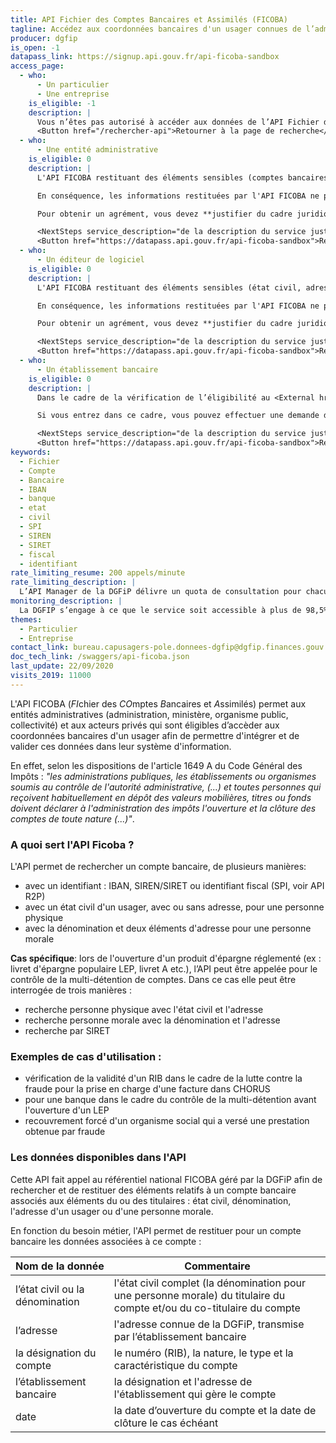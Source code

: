 ```yaml
---
title: API Fichier des Comptes Bancaires et Assimilés (FICOBA)
tagline: Accédez aux coordonnées bancaires d'un usager connues de l’administration fiscale (DGFIP) et transmises par les établissements bancaires
producer: dgfip
is_open: -1
datapass_link: https://signup.api.gouv.fr/api-ficoba-sandbox
access_page:
  - who:
      - Un particulier
      - Une entreprise
    is_eligible: -1
    description: |
      Vous n’êtes pas autorisé à accéder aux données de l’API Fichier des Comptes Bancaires et Assimilés (FICOBA).
      <Button href="/rechercher-api">Retourner à la page de recherche</Button>
  - who:
      - Une entité administrative
    is_eligible: 0
    description: |
      L'API FICOBA restituant des éléments sensibles (comptes bancaires du titulaire et/ou du co-titulaire, état civil et adresse) est couvert par la règle du secret professionnel prévue par les dispositions de <External href="https://www.legifrance.gouv.fr/affichCodeArticle.do?cidTexte=LEGITEXT000031366350&idArticle=LEGIARTI000031367308&dateTexte=&categorieLien=cid">l'article L100-3</External> du Livre des Procédures Fiscales, car ceux-ci constituent des données nominatives et personnelles. Il ne peut être dérogé au secret professionnel que par une disposition législative spécifique.

      En conséquence, les informations restituées par l'API FICOBA ne peuvent être communiquées qu’aux personnes, organismes ou autorités bénéficiant d’une telle mesure et dans la limite fixée par la loi.

      Pour obtenir un agrément, vous devez **justifier du cadre juridique** dans lequel s’inscrit votre demande.

      <NextSteps service_description="de la description du service justifiant l'accès aux données" />
      <Button href="https://datapass.api.gouv.fr/api-ficoba-sandbox">Remplir une demande</Button>
  - who:
      - Un éditeur de logiciel
    is_eligible: 0
    description: |
      L'API FICOBA restituant des éléments sensibles (état civil, adresse, comptes bancaires du titulaire et ou du co-titulaire ) est couvert par la règle du secret professionnel prévue par les dispositions de <External href="https://www.legifrance.gouv.fr/affichCodeArticle.do?cidTexte=LEGITEXT000031366350&idArticle=LEGIARTI000031367308&dateTexte=&categorieLien=cid">l'article L100-3</External> du Livre des Procédures Fiscales, car ceux-ci constituent des données nominatives et personnelles. Il ne peut être dérogé au secret professionnel que par une disposition législative spécifique.

      En conséquence, les informations restituées par l'API FICOBA ne peuvent être communiquées qu’aux personnes, organismes ou autorités bénéficiant d’une telle mesure et dans la limite fixée par la loi.

      Pour obtenir un agrément, vous devez **justifier du cadre juridique** dans lequel s’inscrit votre demande.

      <NextSteps service_description="de la description du service justifiant l'accès aux données" is_editeur={true}/>
      <Button href="https://datapass.api.gouv.fr/api-ficoba-sandbox">Remplir une demande</Button>
  - who:
      - Un établissement bancaire
    is_eligible: 0
    description: |
      Dans le cadre de la vérification de l’éligibilité au <External href="https://www.service-public.fr/particuliers/vosdroits/F2367">LEP</External> et autres produits d'épargne réglementés, les banques peuvent être considérées comme une administration au sens de <External href="https://www.legifrance.gouv.fr/affichCodeArticle.do?cidTexte=LEGITEXT000031366350&idArticle=LEGIARTI000031367308&dateTexte=&categorieLien=cid">l'article L100-3</External> du *code des relations entre le public et l'administration*.

      Si vous entrez dans ce cadre, vous pouvez effectuer une demande d'accès à l’API FICOBA.

      <NextSteps service_description="de la description du service justifiant l'accès aux données" />
      <Button href="https://datapass.api.gouv.fr/api-ficoba-sandbox">Remplir une demande</Button>
keywords:
  - Fichier
  - Compte
  - Bancaire
  - IBAN
  - banque
  - etat
  - civil
  - SPI
  - SIREN
  - SIRET
  - fiscal
  - identifiant
rate_limiting_resume: 200 appels/minute
rate_limiting_description: |
  L’API Manager de la DGFiP délivre un quota de consultation pour chacun de ses partenaires pour chaque API utilisée. Concernant l'API Ficoba le quota par partenaire est fixé à 200 appels à la minute.
monitoring_description: |
  La DGFIP s’engage à ce que le service soit accessible à plus de 98,5% et à communiquer sur les coupures de service ponctuelles qui pourraient survenir.
themes:
  - Particulier
  - Entreprise
contact_link: bureau.capusagers-pole.donnees-dgfip@dgfip.finances.gouv.fr
doc_tech_link: /swaggers/api-ficoba.json
last_update: 22/09/2020
visits_2019: 11000
---
```


L'API FICOBA (*FI*chier des *CO*mptes *B*ancaires et *A*ssimilés) permet aux entités administratives (administration, ministère, organisme public, collectivité) et aux acteurs privés qui sont éligibles d’accèder aux coordonnées bancaires d'un usager afin de permettre d'intégrer et de valider ces données dans leur système d'information.

En effet, selon les dispositions de <External href='https://www.legifrance.gouv.fr/codes/article_lc/LEGIARTI000041578443/2020-02-29'>l'article 1649 A du Code Général des Impôts</External> : _"les administrations publiques, les établissements ou organismes soumis au contrôle de l'autorité administrative, (...) et toutes personnes qui reçoivent habituellement en dépôt des valeurs mobilières, titres ou fonds doivent déclarer à l'administration des impôts l'ouverture et la clôture des comptes de toute nature (...)"_.

### A quoi sert l'API Ficoba ?

L'API permet de rechercher un compte bancaire, de plusieurs manières:

- avec un identifiant : IBAN, SIREN/SIRET ou identifiant fiscal (SPI, voir <External href='/les-api/api_r2p'>API R2P</External>)
- avec un état civil d'un usager, avec ou sans adresse, pour une personne physique
- avec la dénomination et deux éléments d'adresse pour une personne morale

**Cas spécifique**: lors de l'ouverture d'un produit d'épargne réglementé (ex : livret d'épargne populaire LEP, livret A etc.), l’API peut être appelée pour le contrôle de la multi-détention de comptes. Dans ce cas elle peut être interrogée de trois manières :

- recherche personne physique avec l'état civil et l'adresse
- recherche personne morale avec la dénomination et l'adresse
- recherche par SIRET

### Exemples de cas d'utilisation :

- vérification de la validité d'un RIB dans le cadre de la lutte contre la fraude pour la prise en charge d'une facture dans CHORUS
- pour une banque dans le cadre du contrôle de la multi-détention avant l'ouverture d'un LEP
- recouvrement forcé d'un organisme social qui a versé une prestation obtenue par fraude

### Les données disponibles dans l'API

Cette API fait appel au référentiel national FICOBA géré par la DGFiP afin de rechercher et de restituer des éléments relatifs à un compte bancaire associés aux éléments du ou des titulaires : état civil, dénomination, l'adresse d'un usager ou d'une personne morale.

En fonction du besoin métier, l'API permet de restituer pour un compte bancaire les données associées à ce compte :

| Nom de la donnée                | Commentaire                                                                                                            |
| ------------------------------- | ---------------------------------------------------------------------------------------------------------------------- |
| l’état civil ou la dénomination | l'état civil complet (la dénomination pour une personne morale) du titulaire du compte et/ou du co-titulaire du compte |
| l’adresse                       | l'adresse connue de la DGFiP, transmise par l’établissement bancaire                                                   |
| la désignation du compte        | le numéro (RIB), la nature, le type et la caractéristique du compte                                                    |
| l’établissement bancaire        | la désignation et l'adresse de l'établissement qui gère le compte                                                      |
| date                            | la date d’ouverture du compte et la date de clôture le cas échéant                                                     |
